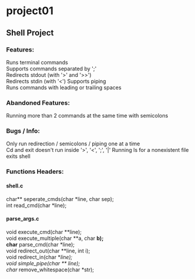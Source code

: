 # project01
## Shell Project
### Features:
Runs terminal commands  
Supports commands separated by ';'  
Redirects stdout (with '>' and '>>')  
Redirects stdin (with '<')
Supports piping  
Runs commands with leading or trailing spaces  
### Abandoned Features:
Running more than 2 commands at the same time with semicolons  
### Bugs / Info:
Only run redirection / semicolons / piping one at a time  
Cd and exit doesn't run inside '>', '<', ';', '|'
Running ls for a nonexistent file exits shell
### Functions Headers:
#### shell.c
char** seperate_cmds(char *line, char sep);\
int read_cmd(char *line);
#### parse_args.c
void execute_cmd(char **line);\
void execute_multiple(char **a, char **b);\
char** parse_cmd(char *line);\
void redirect_out(char **line, int i);\
void redirect_in(char **line);\
void simple_pipe(char ** line);\
char* remove_whitespace(char *str);
